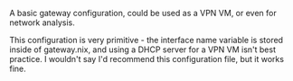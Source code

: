 A basic gateway configuration, could be used as a VPN VM, or even for network analysis.

This configuration is very primitive - the interface name variable is stored inside of gateway.nix, and using a DHCP server for a VPN VM isn't best practice.
I wouldn't say I'd recommend this configuration file, but it works fine.
